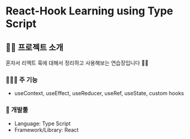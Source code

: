 # React-Hook Learning using Type Script


## 👋🏻 프로젝트 소개

혼자서 리액트 훅에 대해서 정리하고 사용해보는 연습장입니다 👏🏻


### 👷🏻‍♂️ 주 기능

- useContext, useEffect, useReducer, useRef, useState, custom hooks



### 🔨 개발툴

-   Language: Type Script
-   Framework/Library: React



